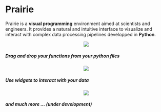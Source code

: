 # Prairie

Prairie is a **visual programming** environment aimed at scientists and engineers. It provides a natural and intuitive interface to visualize and interact with complex data processing pipelines developped in **Python**.

<p align="center">
  <img src ="https://github.com/LionelGarcia/Prairie/blob/svg_to_html/ressources/scan_oct_example.gif"/>
</p>

##### Drag and drop your functions from your python files

<p align="center">
  <img src ="https://github.com/LionelGarcia/Prairie/blob/svg_to_html/ressources/functions.gif" />
</p>

##### Use widgets to interact with your data

<p align="center">
  <img src ="https://github.com/LionelGarcia/Prairie/blob/svg_to_html/ressources/widgets.gif" />
</p>

##### and much more ... (under development)

